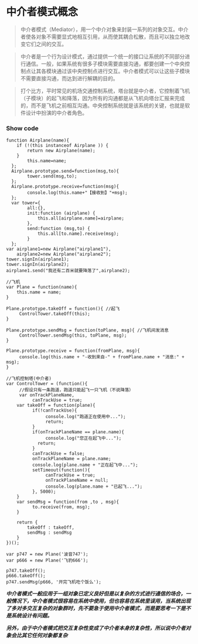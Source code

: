 # 中介者模式概念
> 中介者模式（Mediator），用一个中介对象来封装一系列的对象交互。中介者使各对象不需要显式地相互引用，从而使其耦合松散，而且可以独立地改变它们之间的交互。

> 中介者是一个行为设计模式，通过提供一个统一的接口让系统的不同部分进行通信。一般，如果系统有很多子模块需要直接沟通，都要创建一个中央控制点让其各模块通过该中央控制点进行交互。中介者模式可以让这些子模块不需要直接沟通，而达到进行解耦的目的。

> 打个比方，平时常见的机场交通控制系统，塔台就是中介者，它控制着飞机（子模块）的起飞和降落，因为所有的沟通都是从飞机向塔台汇报来完成的，而不是飞机之前相互沟通。中央控制系统就是该系统的关键，也就是软件设计中扮演的中介者角色。

### Show code
```
function Airplane(name){
    if (!(this instanceof Airplane )) {
        return new Airplane(name);
    }
        this.name=name;
  };
  Airplane.prototype.send=function(msg,to){
        tower.send(msg,to);
  };
  Airplane.prototype.receive=function(msg){
        console.log(this.name+"【接收到】"+msg);
  };
  var tower={
        all:{},
        init:function (airplane) {
            this.all[airplane.name]=airplane;
        },
        send:function (msg,to) {
            this.all[to.name].receive(msg);
        }
  };
var airplane1=new Airplane("airplane1"),
    airplane2=new Airplane("airplane2");
tower.signIn(airplane1);
tower.signIn(airplane2);
airplane1.send("我还有二百米就要降落了",airplane2);

```

```
//飞机
var Plane = function(name){
    this.name = name;
}
 
Plane.prototype.takeOff = function(){ //起飞
     ControlTower.takeOff(this);
}
 
Plane.prototype.sendMsg = function(toPlane, msg){ //飞机间发消息
     ControlTower.sendMsg(this, toPlane, msg);
}
 
Plane.prototype.receive = function(fromPlane, msg){
     console.log(this.name + "-收到来自-" + fromPlane.name + "消息:" + msg);
}
 
//飞机控制塔(中介者)
var ControlTower = (function(){
     //假设只有一条跑道，跑道只能起飞一只飞机（不说降落）
     var onTrackPlaneName,
          canTrackUse = true;
    var takeOff = function(plane){
          if(!canTrackUse){
               console.log("跑道正在使用中...");
               return;
          }
          if(onTrackPlaneName == plane.name){
               console.log("您正在起飞中...");
            return;
          }
          canTrackUse = false;
          onTrackPlaneName = plane.name;
          console.log(plane.name + "正在起飞中...");
          setTimeout(function(){
               canTrackUse = true;
               onTrackPlaneName = null;
               console.log(plane.name + "已起飞...");
          }, 5000);
    }
    var sendMsg = function(from ,to , msg){
          to.receive(from, msg);
    }
 
    return {
        takeOff : takeOff,
        sendMsg : sendMsg
    }
})();
 
var p747 = new Plane('波音747');
var p666 = new Plane('飞豹666');
 
p747.takeOff();
p666.takeOff();
p747.sendMsg(p666, '开完飞机吃个饭么');
```
***中介者模式一般应用于一组对象已定义良好但是以复杂的方式进行通信的场合，一般情况下，中介者模式很容易在系统中使用，但也容易在系统里误用，当系统出现了多对多交互复杂的对象群时，先不要急于使用中介者模式，而是要思考一下是不是系统设计有问题。***

***另外，由于中介者模式把交互复杂性变成了中介者本身的复杂性，所以说中介者对象会比其它任何对象都复杂***
